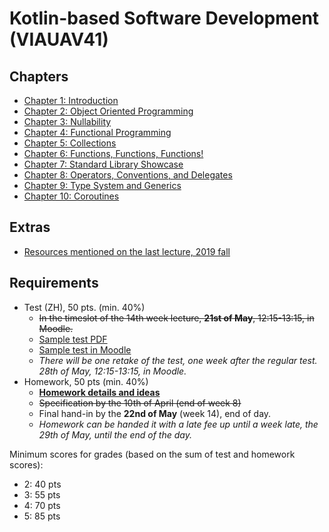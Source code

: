 # Kotlin-based Software Development (VIAUAV41)

## Chapters

- [Chapter 1: Introduction](./material/1.md)
- [Chapter 2: Object Oriented Programming](./material/2.md)
- [Chapter 3: Nullability](./material/3.md)
- [Chapter 4: Functional Programming](./material/4.md)
- [Chapter 5: Collections](./material/5.md)
- [Chapter 6: Functions, Functions, Functions!](./material/6.md)
- [Chapter 7: Standard Library Showcase](./material/7.md)
- [Chapter 8: Operators, Conventions, and Delegates](./material/8.md)
- [Chapter 9: Type System and Generics](./material/9.md)
- [Chapter 10: Coroutines](./material/10.md)

## Extras

- [Resources mentioned on the last lecture, 2019 fall](./extras/resources.md) 

## Requirements

- Test (ZH), 50 pts. (min. 40%)
    - ~~In the timeslot of the 14th week lecture, **21st of May**, 12:15-13:15, in Moodle.~~
    - [Sample test PDF](./kotlin_zh_sample.pdf)
    - [Sample test in Moodle](https://edu.vik.bme.hu/mod/quiz/view.php?id=14201)
    - _There will be one retake of the test, one week after the regular test. 28th of May, 12:15-13:15, in Moodle._
- Homework, 50 pts (min. 40%)
    - [**Homework details and ideas**](./homework.md)
    - ~~Specification by the 10th of April (end of week 8)~~
    - Final hand-in by the **22nd of May** (week 14), end of day.
    - _Homework can be handed it with a late fee up until a week late, the 29th of May, until the end of the day._ 

Minimum scores for grades (based on the sum of test and homework scores): 

- 2: 40 pts
- 3: 55 pts
- 4: 70 pts
- 5: 85 pts

